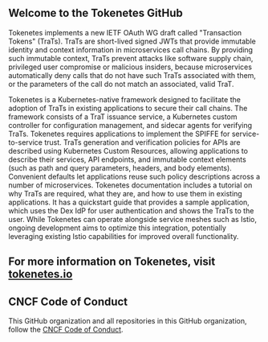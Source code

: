 ## Welcome to the Tokenetes GitHub

Tokenetes implements a new IETF OAuth WG draft called "Transaction Tokens" (TraTs). TraTs are short-lived signed JWTs that provide immutable identity and context information in microservices call chains. By providing such immutable context, TraTs prevent attacks like software supply chain, privileged user compromise or malicious insiders, because microservices automatically deny calls that do not have such TraTs associated with them, or the parameters of the call do not match an associated, valid TraT.

Tokenetes is a Kubernetes-native framework designed to facilitate the adoption of TraTs in existing applications to secure their call chains. The framework consists of a TraT issuance service, a Kubernetes custom controller for configuration management, and sidecar agents for verifying TraTs. Tokenetes requires applications to implement the SPIFFE for service-to-service trust. TraTs generation and verification policies for APIs are described using Kubernetes Custom Resources, allowing applications to describe their services, API endpoints, and immutable context elements (such as path and query parameters, headers, and body elements). Convenient defaults let applications reuse such policy descriptions across a number of microservices. Tokenetes documentation includes a tutorial on why TraTs are required, what they are, and how to use them in existing applications. It has a quickstart guide that provides a sample application, which uses the Dex IdP for user authentication and shows the TraTs to the user. While Tokenetes can operate alongside service meshes such as Istio, ongoing development aims to optimize this integration, potentially leveraging existing Istio capabilities for improved overall functionality.


## For more information on Tokenetes, visit [tokenetes.io](https://tokenetes.io)

## CNCF Code of Conduct
This GitHub organization and all repositories in this GitHub organization, follow the [CNCF Code of Conduct](https://github.com/cncf/foundation/blob/main/code-of-conduct.md). 